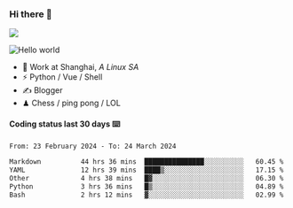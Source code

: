 ### Hi there 👋
![](https://komarev.com/ghpvc/?username=Xuhandsome)


<img src="https://github-readme-stats.vercel.app/api?username=XuHandsome&show_icons=true&theme=merko" alt="Hello world">

<br/>

- 🍻  Work at Shanghai, _A Linux SA_
- ⚡  Python / Vue / Shell
- ✍️  Blogger
- ♟  Chess / ping pong / LOL

#### Coding status last 30 days ⌨️

<!--START_SECTION:waka-->

```txt
From: 23 February 2024 - To: 24 March 2024

Markdown          44 hrs 36 mins  ███████████████░░░░░░░░░░   60.45 %
YAML              12 hrs 39 mins  ████▒░░░░░░░░░░░░░░░░░░░░   17.15 %
Other             4 hrs 38 mins   █▓░░░░░░░░░░░░░░░░░░░░░░░   06.30 %
Python            3 hrs 36 mins   █▒░░░░░░░░░░░░░░░░░░░░░░░   04.89 %
Bash              2 hrs 12 mins   ▓░░░░░░░░░░░░░░░░░░░░░░░░   02.99 %
```

<!--END_SECTION:waka-->
